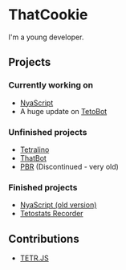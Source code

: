 # ThatCookie
I'm a young developer.
## Projects
### Currently working on
* [NyaScript](https://github.com/NyaScript/NyaScript)
* A huge update on [TetoBot](https://github.com/ThatCookie/Tetobot)

### Unfinished projects
* [Tetralino](https://github.com/ThatCookie/Tetralino)
* [ThatBot](https://github.com/ThatCookie/ThatBot)
* [PBR](https://github.com/ThatCookie/PBR) (Discontinued - very old)

### Finished projects
* [NyaScript (old version)](https://githun.com/NyaScript/NyaScript-old)
* [Tetostats Recorder](https://github.com/ThatCookie/Tetostats-recorder)

## Contributions
* [TETR.JS](https://github.com/tetrjs/tetr.js)

